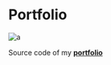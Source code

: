 # Portfolio
![a](http://axelfuhrmann.com/images/portfolio.png)

Source code of my **[portfolio](http://axelfuhrmann.com)**
